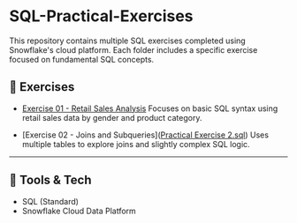 # SQL-Practical-Exercises

This repository contains multiple SQL exercises completed using Snowflake's cloud platform. Each folder includes a specific exercise focused on fundamental SQL concepts.


## 📂 Exercises

- [Exercise 01 - Retail Sales Analysis]([retail_sales_dataset.csv](https://github.com/Tiyani-Baloyi-Analyst/SQL-Practical-Exercises/blob/main/Exercise%2001/retail_sales_dataset.csv))
  Focuses on basic SQL syntax using retail sales data by gender and product category.

- [Exercise 02 - Joins and Subqueries]([Practical Exercise 2.sql](https://github.com/Tiyani-Baloyi-Analyst/SQL-Practical-Exercises/blob/main/Exercise%2002/Practical%202%20-%20SQL%20Fundamentals%20(SQL%20JOIN).pdf))
  Uses multiple tables to explore joins and slightly complex SQL logic.

---

## 📌 Tools & Tech

- SQL (Standard)
- Snowflake Cloud Data Platform

